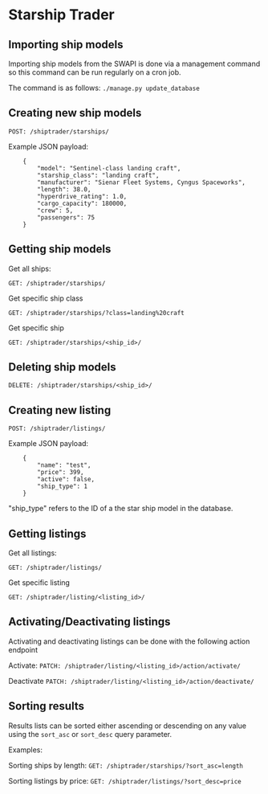 # Starship Trader

## Importing ship models

Importing ship models from the SWAPI is done via a management command so this command can be run regularly on a cron job.

The command is as follows: `./manage.py update_database`

## Creating new ship models

`POST: /shiptrader/starships/`

Example JSON payload:

```
    {
        "model": "Sentinel-class landing craft",
        "starship_class": "landing craft",
        "manufacturer": "Sienar Fleet Systems, Cyngus Spaceworks",
        "length": 38.0,
        "hyperdrive_rating": 1.0,
        "cargo_capacity": 180000,
        "crew": 5,
        "passengers": 75
    }
```

## Getting ship models

Get all ships:

`GET: /shiptrader/starships/`

Get specific ship class

`GET: /shiptrader/starships/?class=landing%20craft`

Get specific ship

`GET: /shiptrader/starships/<ship_id>/`

## Deleting ship models

`DELETE: /shiptrader/starships/<ship_id>/`

## Creating new listing

`POST: /shiptrader/listings/`

Example JSON payload:

```
    {
        "name": "test",
        "price": 399,
        "active": false,
        "ship_type": 1
    }
```

"ship_type" refers to the ID of a the star ship model in the database.

## Getting listings

Get all listings:

`GET: /shiptrader/listings/`

Get specific listing 

`GET: /shiptrader/listing/<listing_id>/`

## Activating/Deactivating listings

Activating and deactivating listings can be done with the following action endpoint

Activate: `PATCH: /shiptrader/listing/<listing_id>/action/activate/`

Deactivate `PATCH: /shiptrader/listing/<listing_id>/action/deactivate/`

## Sorting results

Results lists can be sorted either ascending or descending on any value using the `sort_asc` or `sort_desc` query parameter.

Examples:

Sorting ships by length: `GET: /shiptrader/starships/?sort_asc=length`

Sorting listings by price: `GET: /shiptrader/listings/?sort_desc=price`



